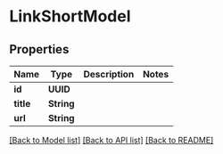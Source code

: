 # LinkShortModel

## Properties
Name | Type | Description | Notes
------------ | ------------- | ------------- | -------------
**id** | **UUID** |  | 
**title** | **String** |  | 
**url** | **String** |  | 

[[Back to Model list]](../README.md#documentation-for-models) [[Back to API list]](../README.md#documentation-for-api-endpoints) [[Back to README]](../README.md)


